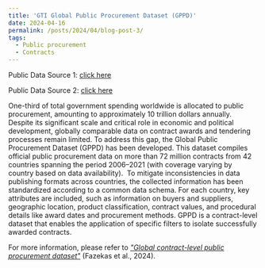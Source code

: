 ```yaml
---
title: 'GTI Global Public Procurement Dataset (GPPD)'
date: 2024-04-16
permalink: /posts/2024/04/blog-post-3/
tags:
  - Public procurement
  - Contracts
---
```


Public Data Source 1: [click here](https://data-mendeley-com.libproxy1.nus.edu.sg/datasets/fwzpywbhgw/3)

Public Data Source 2: [click here](https://data-mendeley-com.libproxy1.nus.edu.sg/datasets/w9mzf4vswh/3)

One-third of total government spending worldwide is allocated to public procurement, amounting to approximately 10 trillion dollars annually. Despite its significant scale and critical role in economic and political development, globally comparable data on contract awards and tendering processes remain limited. To address this gap, the Global Public Procurement Dataset (GPPD) has been developed. This dataset compiles official public procurement data on more than 72 million contracts from 42 countries spanning the period 2006–2021 (with coverage varying by country based on data availability). 
﻿
To mitigate inconsistencies in data publishing formats across countries, the collected information has been standardized according to a common data schema. For each country, key attributes are included, such as information on buyers and suppliers, geographic location, product classification, contract values, and procedural details like award dates and procurement methods. GPPD is a contract-level dataset that enables the application of specific filters to isolate successfully awarded contracts. 

For more information, please refer to [*"Global contract-level public procurement dataset"*]() (Fazekas et al., 2024).
